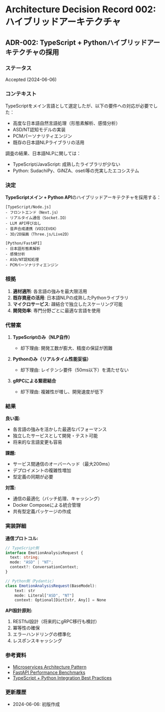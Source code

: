 # Architecture Decision Record 002: ハイブリッドアーキテクチャ

## ADR-002: TypeScript + Pythonハイブリッドアーキテクチャの採用

### ステータス
Accepted (2024-06-06)

### コンテキスト
TypeScriptをメイン言語として選定したが、以下の要件への対応が必要でした：
- 高度な日本語自然言語処理（形態素解析、感情分析）
- ASD/NT認知モデルの実装
- PCMパーソナリティエンジン
- 既存の日本語NLPライブラリの活用

調査の結果、日本語NLPに関しては：
- TypeScript/JavaScript: 成熟したライブラリが少ない
- Python: SudachiPy、GiNZA、oseti等の充実したエコシステム

### 決定
**TypeScriptメイン + Python API**のハイブリッドアーキテクチャを採用する：

```
[TypeScript/Node.js]
- フロントエンド（Next.js）
- リアルタイム通信（Socket.IO）
- LLM API呼び出し
- 音声合成連携（VOICEVOX）
- 3D/2D描画（Three.js/Live2D）

[Python/FastAPI]
- 日本語形態素解析
- 感情分析
- ASD/NT認知処理
- PCMパーソナリティエンジン
```

### 根拠
1. **適材適所**: 各言語の強みを最大限活用
2. **既存資産の活用**: 日本語NLPの成熟したPythonライブラリ
3. **マイクロサービス**: 疎結合で独立したスケーリング可能
4. **開発効率**: 専門分野ごとに最適な言語を使用

### 代替案
1. **TypeScriptのみ（NLP自作）**
   - 却下理由: 開発工数が膨大、精度の保証が困難

2. **Pythonのみ（リアルタイム性能妥協）**
   - 却下理由: レイテンシ要件（50ms以下）を満たせない

3. **gRPCによる緊密結合**
   - 却下理由: 複雑性が増し、開発速度が低下

### 結果
**良い面:**
- 各言語の強みを活かした最適なパフォーマンス
- 独立したサービスとして開発・テスト可能
- 将来的な言語変更も容易

**課題:**
- サービス間通信のオーバーヘッド（最大200ms）
- デプロイメントの複雑性増加
- 型定義の同期が必要

**対策:**
- 通信の最適化（バッチ処理、キャッシング）
- Docker Composeによる統合管理
- 共有型定義パッケージの作成

### 実装詳細

**通信プロトコル:**
```typescript
// TypeScript側
interface EmotionAnalysisRequest {
  text: string;
  mode: "ASD" | "NT";
  context?: ConversationContext;
}

// Python側（Pydantic）
class EmotionAnalysisRequest(BaseModel):
    text: str
    mode: Literal["ASD", "NT"]
    context: Optional[Dict[str, Any]] = None
```

**API設計原則:**
1. RESTful設計（将来的にgRPC移行も検討）
2. 冪等性の確保
3. エラーハンドリングの標準化
4. レスポンスキャッシング

### 参考資料
- [Microservices Architecture Pattern](https://microservices.io/)
- [FastAPI Performance Benchmarks](https://www.techempower.com/benchmarks/)
- [TypeScript + Python Integration Best Practices](../guides/integration.md)

### 更新履歴
- 2024-06-06: 初版作成
